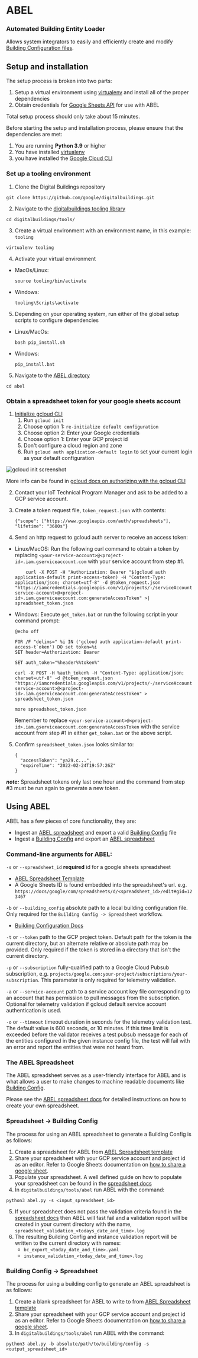 # ABEL
### Automated Building Entity Loader

Allows system integrators to easily and efficiently create and
modify [Building Configuration files](../../ontology/docs/building_config.md).

## Setup and installation

The setup process is broken into two parts:

1. Setup a virtual environment using [virtualenv](https://virtualenv.pypa.io/en/latest/) and install all of the
proper dependencies
2. Obtain credentials for [Google Sheets API](https://developers.google.com/sheets/api/reference/rest) for use with
ABEL

Total setup process should only take about 15 minutes.

Before starting the setup and installation process, please ensure that the
dependencies are met:
1. You are running **Python 3.9** or higher
3. You have installed [virtualenv](https://pypi.org/project/virtualenv/)
2. you have installed the [Google Cloud CLI](https://cloud.google.com/sdk/docs/install)

### Set up a tooling environment

1. Clone the Digital Buildings repository

  ```
  git clone https://github.com/google/digitalbuildings.git
  ```

2. Navigate to the [digitalbuildings tooling library](../../tools/)

  ```
  cd digitalbuildings/tools/
  ```

3. Create a virtual environment with an environment name, in this example: `tooling`

  ```
  virtualenv tooling
  ```

4. Activate your virtual environment

* MacOs/Linux:

  ```
  source tooling/bin/activate
  ```

* Windows:

  ```
  tooling\Scripts\activate
  ```

5. Depending on your operating system, run either of the global setup scripts to configure dependencies

* Linux/MacOs:
  ```
  bash pip_install.sh
  ```

* Windows:

  ```
  pip_install.bat
  ```

5. Navigate to the [ABEL directory](./)

```
cd abel
```

### Obtain a spreadsheet token for your google sheets account

1. [Initialize gcloud CLI](https://cloud.google.com/sdk/docs/initializing)
    1. Run `gcloud init`
    2. Choose option 1: `re-initialize default configuration`
    3. Choose option 2: Enter your Google credentials
    4. Choose option 1: Enter your GCP project id
    5. Don't configure a cloud region and zone
    6. Run `gcloud auth application-default login` to set your current login as your
       default configuration

![gcloud init screenshot](../../ontology/docs/figures/tools/gcloud_init.png?raw=true)

More info can be found in [gcloud docs on authorizing with the gcloud CLI](https://cloud.google.com/sdk/docs/authorizing)

2. Contact your IoT Technical Program Manager and ask to be added to a GCP service account.

3. Create a token request file, `token_request.json` with contents:

    ```
    {"scope": ["https://www.googleapis.com/auth/spreadsheets"],  "lifetime": "3600s"}
    ```

4. Send an http request to gcloud auth server to receive an access token:

* Linux/MacOS: Run the following curl command to obtain a token by replacing
   `<your-service-account>@<project-id>.iam.gserviceaccount.com` with your service
   account from step #1.

    ```
        curl -X POST -H "Authorization: Bearer "$(gcloud auth application-default print-access-token) -H "Content-Type: application/json; charset=utf-8" -d @token_request.json "https://iamcredentials.googleapis.com/v1/projects/-/serviceAccounts/<your-service-account>@<project-id>.iam.gserviceaccount.com:generateAccessToken" >| spreadsheet_token.json
    ```
* Windows: Execute `get_token.bat` or run the following script in your command prompt:

    ```
    @echo off

    FOR /F "delims=" %i IN ('gcloud auth application-default print-access-t`oken') DO set token=%i
    SET header=Authorization: Bearer

    SET auth_token="%header%%token%"

    curl -X POST -H %auth_token% -H "Content-Type: application/json; charset=utf-8" -d @token_request.json "https://iamcredentials.googleapis.com/v1/projects/-/serviceAccounts/<your-service-account>@<project-id>.iam.gserviceaccount.com:generateAccessToken" > spreadsheet_token.json

    more spreadsheet_token.json
    ```

    Remember to replace
    `<your-service-account>@<project-id>.iam.gserviceaccount.com:generateAccessToken`
    with the service account from step #1 in either `get_token.bat` or the above
    script.

5. Confirm `spreadsheet_token.json` looks similar to:

    ```
    {
      "accessToken": "ya29.c...",
      "expireTime": "2022-02-24T19:57:26Z"
    }
    ```

 ***note:*** Spreadsheet tokens only last one hour and the command from step #3
 must be run again to generate a new token.

## Using ABEL
ABEL has a few pieces of core functionality, they are:
* Ingest an [ABEL spreadsheet](../../tools/abel/validators/README.md) and export a valid [Building Config](../../ontology/docs/building_config.md) file
* Ingest a [Building Config](../../ontology/docs/building_config.md) and export an [ABEL spreadsheet](../../tools/abel/validators/README.md)

### Command-line arguments for ABEL:
`-s` or `--spreadsheet_id` **required** id for a google sheets spreadsheet
  * [ABEL Spreadsheet Template](https://docs.google.com/spreadsheets/d/1qKMlpJI5-_h_8innNniEkpatMBcRHSGekrRwTsPQ618/copy#gid=980240783)
  * A Google Sheets ID is found embedded into the spreadsheet's url.
  e.g. `https://docs/google/com/spreadsheets/d/<spreadsheet_id>/edit#gid=123467`

`-b` or `--building_config` absolute path to a local building configuration
file. Only required for the `Building Config -> Spreadsheet` workflow.
  * [Building Configuration Docs](../../ontology/docs/building_config.md)

`-t` or `--token` path to the GCP project token. Default path for
  the token is the current directory, but an alternate relative or absolute path
  may be provided. Only required if the token is stored in a directory that isn't
  the current directory.

`-p` or `--subscription` fully-qualified path to a Google Cloud Pubsub subscription, e.g. `projects/google.com:your-project/subscriptions/your-subscription`. This parameter is only required for telemetry validation.

`-a` or `--service-account` path to a service account key file corresponding to an account that has permission to pull messages from the subscription. Optional for telemetry validation if gcloud default service account authentication is used.

`-o` or `--timeout` timeout duration in seconds for the telemetry validation test. The default value is 600 seconds, or 10 minutes. If this time limit is exceeded before the validator receives a test pubsub message for each of the entities configured in the given instance config file, the test will fail with an error and report the entities that were not heard from.

### The ABEL Spreadsheet
The ABEL spreadsheet serves as a user-friendly interface for ABEL and is what
allows a user to make changes to machine readable documents like [Building
Config](../../ontology/docs/building_config.md).

Please see the [ABEL spreadsheet docs](../../tools/abel/validators/README.md) for detailed instructions on how to create your own spreadsheet.

### Spreadsheet -> Building Config

The process for using an ABEL spreadsheet to generate a Building Config is as
follows:

1. Create a spreadsheet for ABEL from [ABEL Spreadsheet template](https://docs.google.com/spreadsheets/d/1tcLjFnHiXUT-xh5C1hRKiUVaUH_CzgSI8zFQ_B8q7vs/copy#gid=980240783)
2. Share your spreadsheet with your GCP service account and project id as an editor. Refer to Google Sheets documentation on [how to share a google sheet](https://support.google.com/docs/answer/9331169?hl=en#6.1).
3. Populate your spreadsheet. A well defined guide on how to populate your
   spreadsheet can be found in the [spreadsheet docs](../../tools/abel/validators/README.md)
4. In `digitalbuildings/tools/abel` run ABEL with the command:
```
python3 abel.py -s <input_spreadsheet_id>
```
5. If your spreadsheet does not pass the validation criteria found in the
   [spreadsheet docs](../../tools/abel/validators/README.md) then ABEL will fast
   fail and a validation
   report will be created in your current directory with the name,
   `spreadsheet_validation_<todays_date_and_time>.log`
6. The resulting Building Config and instance validation report will be written
   to the current directory with names:
   * `bc_export_<today_date_and_time>.yaml`
   * `instance_validation_<today_date_and_time>.log`

### Building Config -> Spreadsheet

The process for using a building config to generate an ABEL spreadsheet is as
follows:

1. Create a blank spreadsheet for ABEL to write to from [ABEL Spreadsheet template](https://docs.google.com/spreadsheets/d/1tcLjFnHiXUT-xh5C1hRKiUVaUH_CzgSI8zFQ_B8q7vs/copy#gid=980240783)
2. Share your spreadsheet with your GCP service account and project id as an editor. Refer to Google Sheets documentation on [how to share a google sheet](https://support.google.com/docs/answer/9331169?hl=en#6.1).
3. In `digitalbuildings/tools/abel` run ABEL with the command:
```
python3 abel.py -b absolute/path/to/building/config -s <output_spreadsheet_id>
```
